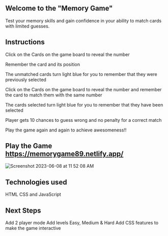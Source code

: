 ## Welcome to the "Memory Game"

Test your memory skills and gain confidence in your ability to match cards with limited guesses. 

## Instructions

Click on the Cards on the game board to reveal the number

Remember the card and its position

The unmatched cards turn light blue for you to remember that they were previously selected

Click on the Cards on the game board to reveal the number and remember the card to match them with the same number

The cards selected turn light blue for you to remember that they have been selected 

Player gets 10 chances to guess wrong and no penalty for a correct match

Play the game again and again to achieve awesomeness!!

## Play the Game  https://memorygame89.netlify.app/


![Screenshot 2023-06-08 at 11 52 08 AM](https://github.com/abulfs89/ABUL-Project-1/assets/132204123/0c56bae5-4989-4f0b-827d-7d4acc41d999)

## Technologies used
HTML CSS and JavaScript

## Next Steps
Add 2 player mode
Add levels Easy, Medium & Hard
Add CSS features to make the game interactive 


